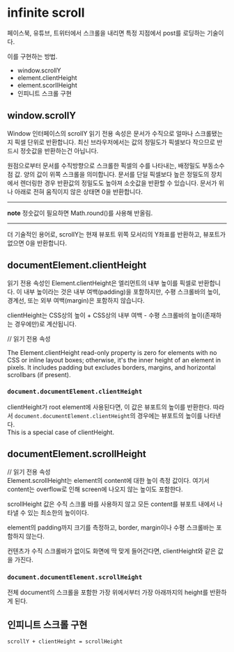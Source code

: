 # infinite scroll

페이스북, 유튜브, 트위터에서 스크롤을 내리면 특정 지점에서 post를 로딩하는 기술이다.

이를 구현하는 방법.

- window.scrollY
- element.clientHeight
- element.scorllHeight
- 인피니트 스크롤 구현

## window.scrollY

Window 인터페이스의 scrollY 읽기 전용 속성은 문서가 수직으로 얼마나 스크롤됐는지 픽셀 단위로 반환합니다. 최신 브라우저에서는 값의 정밀도가 픽셀보다 작으므로 반드시 정숫값을 반환하는건 아닙니다. 

원점으로부터 문서를 수직방향으로 스크롤한 픽셀의 수를 나타내는, 배정밀도 부동소수점 값. 양의 값이 위쪽 스크롤을 의미합니다. 문서를 단일 픽셀보다 높은 정밀도의 장치에서 렌더링한 경우 반환값의 정밀도도 높아져 소숫값을 반환할 수 있습니다. 문서가 위나 아래로 전혀 움직이지 않은 상태면 0을 반환합니다.

---
**note**
정숫값이 필요하면 Math.round()를 사용해 반올림.

---

더 기술적인 용어로, scrollY는 현재 뷰포트 위쪽 모서리의 Y좌표를 반환하고, 뷰포트가 없으면 0을 반환합니다.

## documentElement.clientHeight

읽기 전용 속성인 Element.clientHeight은 엘리먼트의 내부 높이를 픽셀로 반환합니다. 이 내부 높이라는 것은 내부 여백(padding)을 포함하지만, 수평 스크롤바의 높이, 경계선, 또는 외부 여백(margin)은 포함하지 않습니다.

clientHeight는 CSS상의 높이 + CSS상의 내부 여백 - 수평 스크롤바의 높이(존재하는 경우에만)로  계산됩니다.

// 읽기 전용 속성  


The Element.clientHeight read-only property is zero for elements with no CSS or inline layout boxes; otherwise, it's the inner height of an element in pixels. It includes padding but excludes borders, margins, and horizontal scrollbars (if present).
### `document.documentElement.clientHeight`

clientHeight가 root element에 사용된다면, 이 값은 뷰포트의 높이를 반환한다. 따라서 `document.documentElement.clientHeight`의 경우에는 뷰포트의 높이를 나타낸다.  
This is a special case of clientHeight.

## documentElement.scrollHeight

// 읽기 전용 속성  
Element.scrollHeight는 element의 content에 대한 높이 측정 값이다. 여기서 content는 overflow로 인해 screen에 나오지 않는 높이도 포함한다. 

scrollHeight 값은 수직 스크롤 바를 사용하지 않고 모든 content를 뷰포트 내에서 나타낼 수 있는 최소한의 높이이다. 

element의 padding까지 크기를 측정하고, border, margin이나 수평 스크롤바는 포함하지 않는다. 

컨텐츠가 수직 스크롤바가 없이도 화면에 딱 맞게 들어간다면, clientHeight와 같은 값을 가진다. 

### `document.documentElement.scrollHeight`

전체 document의 스크롤을 포함한 가장 위에서부터 가장 아래까지의 height를 반환하게 된다. 

## 인피니트 스크롤 구현

`scrollY + clientHeight = scrollHeight`